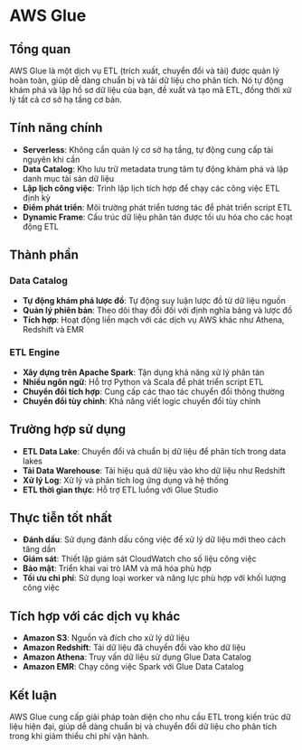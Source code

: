 # AWS Glue
## Tổng quan
AWS Glue là một dịch vụ ETL (trích xuất, chuyển đổi và tải) được quản lý hoàn toàn, giúp dễ dàng chuẩn bị và tải dữ liệu cho phân tích. Nó tự động khám phá và lập hồ sơ dữ liệu của bạn, đề xuất và tạo mã ETL, đồng thời xử lý tất cả cơ sở hạ tầng cơ bản.

## Tính năng chính
- **Serverless**: Không cần quản lý cơ sở hạ tầng, tự động cung cấp tài nguyên khi cần
- **Data Catalog**: Kho lưu trữ metadata trung tâm tự động khám phá và lập danh mục tài sản dữ liệu
- **Lập lịch công việc**: Trình lập lịch tích hợp để chạy các công việc ETL định kỳ
- **Điểm phát triển**: Môi trường phát triển tương tác để phát triển script ETL
- **Dynamic Frame**: Cấu trúc dữ liệu phân tán được tối ưu hóa cho các hoạt động ETL

## Thành phần
### Data Catalog
- **Tự động khám phá lược đồ**: Tự động suy luận lược đồ từ dữ liệu nguồn
- **Quản lý phiên bản**: Theo dõi thay đổi đối với định nghĩa bảng và lược đồ
- **Tích hợp**: Hoạt động liền mạch với các dịch vụ AWS khác như Athena, Redshift và EMR

### ETL Engine
- **Xây dựng trên Apache Spark**: Tận dụng khả năng xử lý phân tán
- **Nhiều ngôn ngữ**: Hỗ trợ Python và Scala để phát triển script ETL
- **Chuyển đổi tích hợp**: Cung cấp các thao tác chuyển đổi thông thường
- **Chuyển đổi tùy chỉnh**: Khả năng viết logic chuyển đổi tùy chỉnh

## Trường hợp sử dụng
- **ETL Data Lake**: Chuyển đổi và chuẩn bị dữ liệu để phân tích trong data lakes
- **Tải Data Warehouse**: Tải hiệu quả dữ liệu vào kho dữ liệu như Redshift
- **Xử lý Log**: Xử lý và phân tích log ứng dụng và hệ thống
- **ETL thời gian thực**: Hỗ trợ ETL luồng với Glue Studio

## Thực tiễn tốt nhất
- **Đánh dấu**: Sử dụng đánh dấu công việc để xử lý dữ liệu mới theo cách tăng dần
- **Giám sát**: Thiết lập giám sát CloudWatch cho số liệu công việc
- **Bảo mật**: Triển khai vai trò IAM và mã hóa phù hợp
- **Tối ưu chi phí**: Sử dụng loại worker và năng lực phù hợp với khối lượng công việc

## Tích hợp với các dịch vụ khác
- **Amazon S3**: Nguồn và đích cho xử lý dữ liệu
- **Amazon Redshift**: Tải dữ liệu đã chuyển đổi vào kho dữ liệu
- **Amazon Athena**: Truy vấn dữ liệu sử dụng Glue Data Catalog
- **Amazon EMR**: Chạy công việc Spark với Glue Data Catalog

## Kết luận
AWS Glue cung cấp giải pháp toàn diện cho nhu cầu ETL trong kiến trúc dữ liệu hiện đại, giúp dễ dàng chuẩn bị và chuyển đổi dữ liệu cho phân tích trong khi giảm thiểu chi phí vận hành.